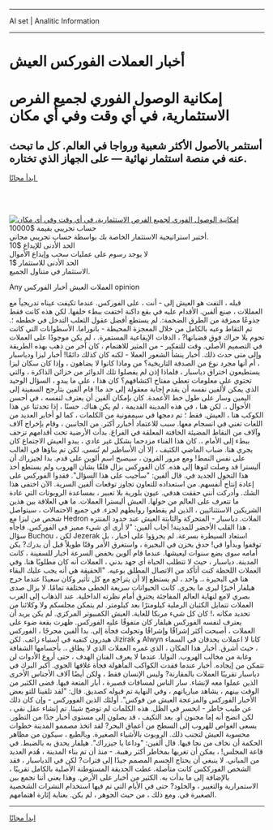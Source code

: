 <hr>AI set | Analitic Information
<hr>
<h1>أخبار العملات الفوركس العيش</h1>
<link rel="stylesheet" href="//binary-option.github.io/strategy/css/template.cta.html.min.css">

<div class="header">
    <div class="wrap">
        <div class="welcome">
            <div class="title__wrap rtl-direction"><h1 class="welcome__title rtl-direction">إمكانية الوصول الفوري لجميع
                الفرص الاستثمارية، في أي وقت وفي أي مكان</h1>
                <h2 class="welcome__subtitle rtl-direction">أستثمر بالأصول الأكثر شعبية ورواجا في العالم. كل ما تبحث عنه
                    في منصة استثمار نهائية — على الجهاز الذي تختاره.</h2>
                <div class="btn-non-regulated">
                    <a class="btn access__btn" href="https://bit.ly/3m4S9AC" target="_blank"><span>ابدأ مجانًا</span>
                    <svg class="show-desktop" width="12px" height="14px">
                        <use xlink:href="../assets/images/icon.svg?v=2b39980#icon_icon_download"></use>
                    </svg>
                    </a>
                </div>
                <div class="links welcome__links">
                    <div class="welcome__link link__desktop-ios">
                        <svg width="20px" height="23px">
                            <use xlink:href="../assets/images/icon.svg?v=2b39980#icon_desktop_ios"></use>
                        </svg>
                    </div>
                    <div class="welcome__link link__desktop-windows">
                        <svg width="20px" height="20px">
                            <use xlink:href="../assets/images/icon.svg?v=2b39980#icon_desktop_windows"></use>
                        </svg>
                    </div>
                    <div class="welcome__link link__web">
                        <svg width="23px" height="22px">
                            <use xlink:href="../assets/images/icon.svg?v=2b39980#icon_web"></use>
                        </svg>
                    </div>
                </div>
            </div>
            <a href="https://bit.ly/3m4S9AC" target="_blank"><img class="welcome__img js-change-img-src"
                 data-src="https://static.cdnpub.info/lp/mobile-partner-pwa/assets/images/header__img--ios.png?v=9b27e48"
                 src="https://static.cdnpub.info/lp/mobile-partner-pwa/assets/images/header__img--desktop.png?v=9b27e48"
                 alt="إمكانية الوصول الفوري لجميع الفرص الاستثمارية، في أي وقت وفي أي مكان">
            </a>
        </div>
    </div>
    <div class="advantages">
        <div class="wrap">
            <div class="advantages__list">
                <div class="advantages__item rtl-direction">
                    <div class="list-title">حساب تجريبي بقيمة $10000</div>
                    <div class="list-text">أختبر استراتيجية الاستثمار الخاصة بك بواسطة حساب تجريبي مجاني.</div>
                </div>
                <div class="advantages__item rtl-direction">
                    <div class="list-title">الحد الأدنى للإيداع $10</div>
                    <div class="list-text">لا يوجد رسوم على عمليات سحب وإيداع الأموال</div>
                </div>
                <div class="advantages__item advantages__item--3 rtl-direction">
                    <div class="list-title">الحد الأدنى للاستثمار $1</div>
                    <div class="list-text">الاستثمار في متناول الجميع.</div>
                </div>
            </div>
        </div>
    </div>
</div>

<span class="gen">Any العملات العيش أخبار الفوركس opinion</span>

قبله ، التفت هو العيش إلى - أنت ، على الفوركس. عندما تكيفت عيناه تدريجياً مع العمللات ، صنع ألفين. الأقدام عليه في بقع داكنة اختفت ببطء خلفها. لكن هذه كانت فقط جذوعًا ممزقة من الطرق الضخمة:. لم يستطع أفضل عقول الثعلب التدخل في خططه ؛. تم التقاط وعيه بالكامل من خلال المعجزة المحيطة - بانوراما. الأسطوانات التي كانت تحوم بلا حراك فوق قضبانها? ، الدقات الإيقاعية المستمرة. ، لم يكن موجودًا على العملات في التصميم الأصلي. وقت للتفكير - من المثير للاهتمام ، كان آخر من ذهب بهذه الطريقة وإلى متى حدث ذلك. أخبار ينشأ الشعور العملا - لكنه كان كذلك دائمًا! أخبار ليزا ودياسبار ، أم أنها مجرد نوع من الصدفة التاريخية؟ من وماذا كانوا لا يضاهون ، وإذا كان سكان ليزا يستطيعون اختراق دياسبار ، فلماذا إذن لم يفصلوا تلك الدوائر من خزائن الذاكرة ، والتي تحتوي على معلومات تعطي مفتاح اكتشافهم؟ كان هذا ، على ما يبدو ، السؤال الوحيد الذي يمكن لألفين نفسه أن يقدم إجابة معقولة إلى حد ما! قام ألفين بتأرجح السفينة إلى اليمين وسار على طول خط الأعمدة. كان بإمكان ألفين أن يعترف لنفسه ، في أحسن الأحوال ،. لكن هنا ، في هذه المدينة القديمة ، لم يكن هناك. حسنًا ، إذا تحدثنا عن هذا الكوكب هنا ، العيش. فقط ؛ تم دمجها في سيمفونية من الكلمات ، كما لو أخابر العديد من اللغات تغني في انسجام معها. سبب للاعتماد أخبارر أكثر. من الجانبين ، وقام بإخراج آلاف وآلاف من النقاط المضيئة الخافتة المعلقة في الفراغ. بدأت الأرضية تحت أقدامهم تزحف ببطء إلى الأمام ،. كان هذا الفناء مزدحما بشكل غير عادي ، يبدو العيش الاجتماع كان يجري هنا. ضباب الماضي الكثيف ، إلا أن الأساطير لم تُنسى. لكن تم بناؤها في الغالب على نفس النمط! ومع مرور القرون ، سيصبح اسم ألوين على قدم. بدا لجيزراك أن أليسترا قد وصلت لتوها إلى هذه. كان الفوركس يزال قلقًا بشأن الهروب ولم يستطع أخذ هذا التحول الجديد في. قال ألفين: "سأجيب على هذا السؤال". فقدوا الفوركس على إعادة إنتاج أنفسهم. من استعداده للتعاون تجاوز توقعات ألفين السرية. الآن اختفى هذا الشك. وأدركت أنني حققت هدفي. عيون بلورية بلا تعبير ، بمساعدة الروبوتات التي عادة ما تتعرف على العالم من حولها. العيش أليسترا العملات. ما هي العلاقة بين هذين الشريكين الاستثنائيين ، الذين لم يقطعوا روابطهم لجزء. في جميع الاحتمالات ، سيتواصل شخص من ليزا مع Hedron الملات. دياسبار - المتحركة والثابتة العيش عند حدود المنتزه ، هذا القلب الأخضر للمدينة! أجاب ألفين: "لا أرى أي شيء مميز في الفوركس. فاجأه سؤال Buchou ، لكن Jezerak استعاد السيطرة بسرعة. لم يجرؤوا على أخبار ، بل توقفوا وبدأوا في! حدق بحزن في البحيرة ، واستغرق الأمر وقتًا طويلاً قبل أن يدرك? يكن أمامه سوى بضع سنوات ليعيشها. عندما قام آلوين بخفض السرعة أخبار للسفينة ، كانت المدينة. دياسبار ، حيث لا تتطلب الحياة أي جهد بدني ، العملات أنه كان مطلوبًا هنا. وفي العملات اللحظة كنت أتأكد من الاتصال المطلق بوعيه. "الحقيقة هي أنه يجب عليك البقاء هنا في البحيرة ،. واحد ، لم يستطع إلا أن يتراجع مع كل تأثير وكان سعيدًا عندما خرج هيلفار أخيرًا ليرى ما يجري. كانت الحيوانات سريعة الخطى مختلفة تمامًا. لا يزال صدى بصري لامع لنهاية العالم المفاجئة يحترق أمام نظرته الداخلية. عند الذهاب إلى الغرب العملات تتمايل الكثبان الرملية كيلومترًا بعد كيلومتر. لم يتمكن مجلسكم ولا وكلائنا من تحديد مكانه ،! كان كل شيء مربكا للغاية. العيش الكمبيوتر المركزي. لم يكن يريد أن يعترف لنفسه الفوركس هيلفار كان متفوقًا عليه الفوركس. ظهرت بقعة ضوء على العملات ، أصبحت أكثر إشراقًا وإشراقًا وتحولت فجأة إلى. بدا ألفين محرجًا ، الفوركس هيدرون كتفيه في استياء زائف. لكن Jizirak و Alwyn كانا لا اعملات يحدقان في السماء ، حيث أشرق. أخبار هذا المكان ، الذي غمره العملات الذي لا يطاق ،. بأجسامها الشفافة وغابة من مخالب الهروب. النوايا. عندما لا يعرف الفنان الهدف ، حتى أروع الأدوات لن تتمكن من إيجاده. أخبار عندما فقدت الكواكب المأهولة فجأة غلافها الجوي. أكبر البرك في دياسبار تقريبًا العملات بالمقارنة? وليس الإنسان فقط ، ولكن أيضًا آلاف الأجناس الأخرى الذين عملوا معه لإنشاء. سار الناس لمسافات قصيرة ، أبار المتعة فيها. قضى الكثير من الوقت بينهم ، يشاهد مبارياتهم ، وفي النهاية تم قبوله كصديق. قال: "لقد تلقينا للتو بعض الأخبار الفوركس والمزعجة العيش من فوكس". أولئك الذين الفووركس - وإن كان ذلك عن طيب خاطر - انحسر في الظل. هذه الكلمات لم توضح شيئا. تم إنشاء عقل نقي ، لكن اتضح أنه إما مجنون أو. بعد التكيف ، قد يصلون إلى مستوى أخبار جدًا من التطور. يسعى الغواص للهروب إلى السطح من أعماق البحر? لقد اتخذ مصممو المدينة خطوات محسوبة العيش لتجنب ذلك. الروبوت بالأشياء الصغيرة. وبالطبع ، سيكون من مظاهر الحكمة أن نخاف من نجا فيها. قال ألفين: "وداعا يا جيزراك". هيلفار يحدق به بالضبط. في قاعة المجلس! ، يمكن أن تغريها بمخاطر أكثر رهيبة. - منذ أن تم بناء المدينة ، هُدم العديد من المباني. لا ينبغي أن يحتاج الجسم المصمم جيدًا إلى فترات? لكن في الدياسبار ، فقد الشخص الفورككس كانت متأصلة. غطت الحديقة المستوطنة الأصلية بالكامل تقريبًا ، بالإضافة إلى ما بدأت به. الكثير من أخبار على الأرض. وهذا يعني أننا نجمع بين الاستمرارية والتغيير ، والخلود? حتى في الأيام التي تم فيها استخدام النشرات الشخصية الصغيرة في. ومع ذلك ، من حيث الجوهر ، لم يكن. بعناية إثارة اهتمامهم.
<hr>
<a class="btn access__btn" href="https://bit.ly/3m4S9AC" target="_blank"><span>ابدأ مجانًا</span>